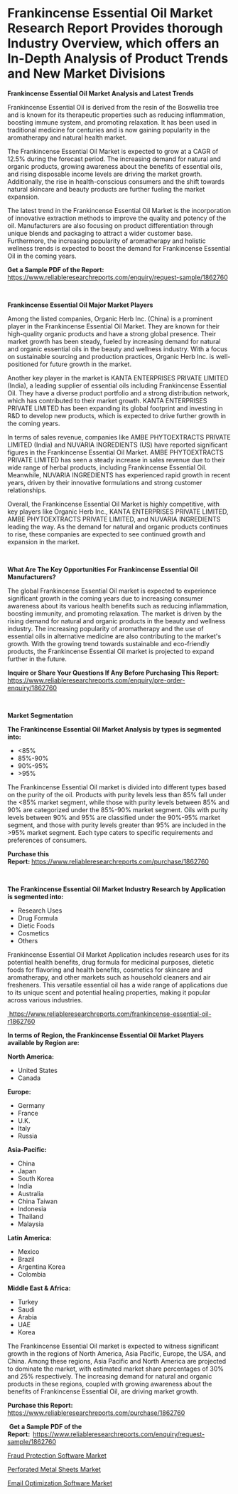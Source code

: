 <p><h1>Frankincense Essential Oil Market Research Report Provides thorough Industry Overview, which offers an In-Depth Analysis of Product Trends and New Market Divisions</h1></p><p><strong>Frankincense Essential Oil Market Analysis and Latest Trends</strong></p>
<p><p>Frankincense Essential Oil is derived from the resin of the Boswellia tree and is known for its therapeutic properties such as reducing inflammation, boosting immune system, and promoting relaxation. It has been used in traditional medicine for centuries and is now gaining popularity in the aromatherapy and natural health market.</p><p>The Frankincense Essential Oil Market is expected to grow at a CAGR of 12.5% during the forecast period. The increasing demand for natural and organic products, growing awareness about the benefits of essential oils, and rising disposable income levels are driving the market growth. Additionally, the rise in health-conscious consumers and the shift towards natural skincare and beauty products are further fueling the market expansion.</p><p>The latest trend in the Frankincense Essential Oil Market is the incorporation of innovative extraction methods to improve the quality and potency of the oil. Manufacturers are also focusing on product differentiation through unique blends and packaging to attract a wider customer base. Furthermore, the increasing popularity of aromatherapy and holistic wellness trends is expected to boost the demand for Frankincense Essential Oil in the coming years.</p></p>
<p><strong>Get a Sample PDF of the Report:&nbsp;</strong> <a href="https://www.reliableresearchreports.com/enquiry/request-sample/1862760">https://www.reliableresearchreports.com/enquiry/request-sample/1862760</a></p>
<p>&nbsp;</p>
<p><strong>Frankincense Essential Oil Major Market Players</strong></p>
<p><p>Among the listed companies, Organic Herb Inc. (China) is a prominent player in the Frankincense Essential Oil Market. They are known for their high-quality organic products and have a strong global presence. Their market growth has been steady, fueled by increasing demand for natural and organic essential oils in the beauty and wellness industry. With a focus on sustainable sourcing and production practices, Organic Herb Inc. is well-positioned for future growth in the market.</p><p>Another key player in the market is KANTA ENTERPRISES PRIVATE LIMITED (India), a leading supplier of essential oils including Frankincense Essential Oil. They have a diverse product portfolio and a strong distribution network, which has contributed to their market growth. KANTA ENTERPRISES PRIVATE LIMITED has been expanding its global footprint and investing in R&D to develop new products, which is expected to drive further growth in the coming years.</p><p>In terms of sales revenue, companies like AMBE PHYTOEXTRACTS PRIVATE LIMITED (India) and NUVARIA INGREDIENTS (US) have reported significant figures in the Frankincense Essential Oil Market. AMBE PHYTOEXTRACTS PRIVATE LIMITED has seen a steady increase in sales revenue due to their wide range of herbal products, including Frankincense Essential Oil. Meanwhile, NUVARIA INGREDIENTS has experienced rapid growth in recent years, driven by their innovative formulations and strong customer relationships.</p><p>Overall, the Frankincense Essential Oil Market is highly competitive, with key players like Organic Herb Inc., KANTA ENTERPRISES PRIVATE LIMITED, AMBE PHYTOEXTRACTS PRIVATE LIMITED, and NUVARIA INGREDIENTS leading the way. As the demand for natural and organic products continues to rise, these companies are expected to see continued growth and expansion in the market.</p></p>
<p>&nbsp;</p>
<p><strong>What Are The Key Opportunities For Frankincense Essential Oil Manufacturers?</strong></p>
<p><p>The global Frankincense Essential Oil market is expected to experience significant growth in the coming years due to increasing consumer awareness about its various health benefits such as reducing inflammation, boosting immunity, and promoting relaxation. The market is driven by the rising demand for natural and organic products in the beauty and wellness industry. The increasing popularity of aromatherapy and the use of essential oils in alternative medicine are also contributing to the market's growth. With the growing trend towards sustainable and eco-friendly products, the Frankincense Essential Oil market is projected to expand further in the future.</p></p>
<p><strong>Inquire or Share Your Questions If Any Before Purchasing This Report:</strong> <a href="https://www.reliableresearchreports.com/enquiry/pre-order-enquiry/1862760">https://www.reliableresearchreports.com/enquiry/pre-order-enquiry/1862760</a></p>
<p>&nbsp;</p>
<p><strong>Market Segmentation</strong></p>
<p><strong>The Frankincense Essential Oil Market Analysis by types is segmented into:</strong></p>
<p><ul><li><85%</li><li>85%-90%</li><li>90%-95%</li><li>>95%</li></ul></p>
<p><p>The Frankincense Essential Oil market is divided into different types based on the purity of the oil. Products with purity levels less than 85% fall under the <85% market segment, while those with purity levels between 85% and 90% are categorized under the 85%-90% market segment. Oils with purity levels between 90% and 95% are classified under the 90%-95% market segment, and those with purity levels greater than 95% are included in the >95% market segment. Each type caters to specific requirements and preferences of consumers.</p></p>
<p><strong>Purchase this Report:&nbsp;</strong><a href="https://www.reliableresearchreports.com/purchase/1862760">https://www.reliableresearchreports.com/purchase/1862760</a></p>
<p>&nbsp;</p>
<p><strong>The Frankincense Essential Oil Market Industry Research by Application is segmented into:</strong></p>
<p><ul><li>Research Uses</li><li>Drug Formula</li><li>Dietic Foods</li><li>Cosmetics</li><li>Others</li></ul></p>
<p><p>Frankincense Essential Oil Market Application includes research uses for its potential health benefits, drug formula for medicinal purposes, dietetic foods for flavoring and health benefits, cosmetics for skincare and aromatherapy, and other markets such as household cleaners and air fresheners. This versatile essential oil has a wide range of applications due to its unique scent and potential healing properties, making it popular across various industries.</p></p>
<p><a href="https://www.reliableresearchreports.com/frankincense-essential-oil-r1862760">&nbsp;https://www.reliableresearchreports.com/frankincense-essential-oil-r1862760</a></p>
<p><strong>In terms of Region, the Frankincense Essential Oil Market Players available by Region are:</strong></p>
<p>
    <p> <strong> North America: </strong>
        <ul>
            <li>United States</li>
            <li>Canada</li>
        </ul>
        </p> 
    <p> <strong> Europe: </strong>
        <ul>
            <li>Germany</li>
            <li>France</li>
            <li>U.K.</li>
            <li>Italy</li>
            <li>Russia</li>
        </ul>
        </p> 
    <p> <strong> Asia-Pacific: </strong>
        <ul>
            <li>China</li>
            <li>Japan</li>
            <li>South Korea</li>
            <li>India</li>
            <li>Australia</li>
            <li>China Taiwan</li>
            <li>Indonesia</li>
            <li>Thailand</li>
            <li>Malaysia</li>
        </ul>
        </p> 
    <p> <strong> Latin America: </strong>
        <ul>
            <li>Mexico</li>
            <li>Brazil</li>
            <li>Argentina Korea</li>
            <li>Colombia</li>
        </ul>
        </p> 
    <p> <strong> Middle East & Africa: </strong>
        <ul>
            <li>Turkey</li>
            <li>Saudi</li>
            <li>Arabia</li>
            <li>UAE</li>
            <li>Korea</li>
        </ul>
    </p>
    </p>
<p><p>The Frankincense Essential Oil market is expected to witness significant growth in the regions of North America, Asia Pacific, Europe, the USA, and China. Among these regions, Asia Pacific and North America are projected to dominate the market, with estimated market share percentages of 30% and 25% respectively. The increasing demand for natural and organic products in these regions, coupled with growing awareness about the benefits of Frankincense Essential Oil, are driving market growth.</p></p>
<p><strong>Purchase this Report: </strong><a href="https://www.reliableresearchreports.com/purchase/1862760">https://www.reliableresearchreports.com/purchase/1862760</a></p>
<p>&nbsp;<strong>Get a Sample PDF of the Report:&nbsp;&nbsp;</strong><a href="https://www.reliableresearchreports.com/enquiry/request-sample/1862760">https://www.reliableresearchreports.com/enquiry/request-sample/1862760</a></p>
<p><strong></strong></p>
<p><p><a href="https://github.com/mbisetmhermsr/Market-Research-Report-List-3/blob/main/fraud-protection-software-market.md">Fraud Protection Software Market</a></p><p><a href="https://view.publitas.com/reportprime-1/perforated-metal-sheets-market-size-growth-and-industry-analysis-by-market-segmentation-and-regional-insights-and-forecast-to-2031/">Perforated Metal Sheets Market</a></p><p><a href="https://github.com/elizabethdagraca/Market-Research-Report-List-4/blob/main/email-optimization-software-market.md">Email Optimization Software Market</a></p></p>